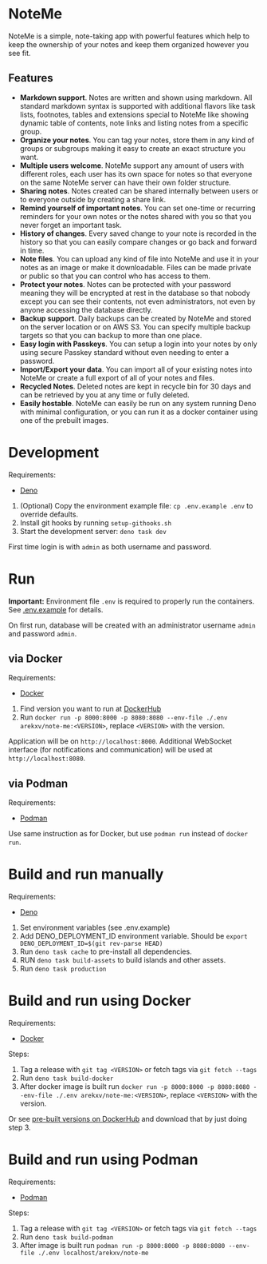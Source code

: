 # NoteMe

NoteMe is a simple, note-taking app with powerful features which help to keep
the ownership of your notes and keep them organized however you see fit.

## Features

- **Markdown support**. Notes are written and shown using markdown. All standard
  markdown syntax is supported with additional flavors like task lists,
  footnotes, tables and extensions special to NoteMe like showing dynamic table
  of contents, note links and listing notes from a specific group.
- **Organize your notes**. You can tag your notes, store them in any kind of
  groups or subgroups making it easy to create an exact structure you want.
- **Multiple users welcome**. NoteMe support any amount of users with different
  roles, each user has its own space for notes so that everyone on the same
  NoteMe server can have their own folder structure.
- **Sharing notes**. Notes created can be shared internally between users or to
  everyone outside by creating a share link.
- **Remind yourself of important notes**. You can set one-time or recurring
  reminders for your own notes or the notes shared with you so that you never
  forget an important task.
- **History of changes**. Every saved change to your note is recorded in the
  history so that you can easily compare changes or go back and forward in time.
- **Note files**. You can upload any kind of file into NoteMe and use it in your
  notes as an image or make it downloadable. Files can be made private or public
  so that you can control who has access to them.
- **Protect your notes**. Notes can be protected with your password meaning they
  will be encrypted at rest in the database so that nobody except you can see
  their contents, not even administrators, not even by anyone accessing the
  database directly.
- **Backup support**. Daily backups can be created by NoteMe and stored on the
  server location or on AWS S3. You can specify multiple backup targets so that
  you can backup to more than one place.
- **Easy login with Passkeys**. You can setup a login into your notes by only
  using secure Passkey standard without even needing to enter a password.
- **Import/Export your data**. You can import all of your existing notes into
  NoteMe or create a full export of all of your notes and files.
- **Recycled Notes**. Deleted notes are kept in recycle bin for 30 days and can
  be retrieved by you at any time or fully deleted.
- **Easily hostable**. NoteMe can easily be run on any system running Deno with
  minimal configuration, or you can run it as a docker container using one of
  the prebuilt images.

# Development

Requirements:

- [Deno](https://docs.deno.com/runtime/manual/getting_started/installation)

1. (Optional) Copy the environment example file: `cp .env.example .env` to
   override defaults.
2. Install git hooks by running `setup-githooks.sh`
3. Start the development server: `deno task dev`

First time login is with `admin` as both username and password.

# Run

**Important:** Environment file `.env` is required to properly run the
containers. See [.env.example](.env.example) for details.

On first run, database will be created with an administrator username `admin`
and password `admin`.

## via Docker

Requirements:

- [Docker](https://docs.docker.com/engine/install/)

1. Find version you want to run at
   [DockerHub](https://hub.docker.com/repository/docker/arekxv/note-me/general)
2. Run
   `docker run -p 8000:8000 -p 8080:8080 --env-file ./.env arekxv/note-me:<VERSION>`,
   replace `<VERSION>` with the version.

Application will be on `http://localhost:8000`. Additional WebSocket interface
(for notifications and communication) will be used at `http://localhost:8080`.

## via Podman

Requirements:

- [Podman](https://podman.io/docs/installation)

Use same instruction as for Docker, but use `podman run` instead of
`docker run`.

# Build and run manually

Requirements:

- [Deno](https://docs.deno.com/runtime/manual/getting_started/installation)

1. Set environment variables (see .env.example)
2. Add DENO_DEPLOYMENT_ID environment variable. Should be
   `export DENO_DEPLOYMENT_ID=$(git rev-parse HEAD)`
3. Run `deno task cache` to pre-install all dependencies.
4. RUN `deno task build-assets` to build islands and other assets.
5. Run `deno task production`

# Build and run using Docker

Requirements:

- [Docker](https://docs.docker.com/engine/install/)

Steps:

1. Tag a release with `git tag <VERSION>` or fetch tags via `git fetch --tags`
2. Run `deno task build-docker`
3. After docker image is built run
   `docker run -p 8000:8000 -p 8080:8080 --env-file ./.env arekxv/note-me:<VERSION>`,
   replace `<VERSION>` with the version.

Or see
[pre-built versions on DockerHub](https://hub.docker.com/repository/docker/arekxv/note-me/general)
and download that by just doing step 3.

# Build and run using Podman

Requirements:

- [Podman](https://podman.io/docs/installation)

Steps:

1. Tag a release with `git tag <VERSION>` or fetch tags via `git fetch --tags`
2. Run `deno task build-podman`
3. After image is built run
   `podman run -p 8000:8000 -p 8080:8080 --env-file ./.env localhost/arekxv/note-me`
